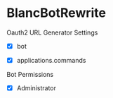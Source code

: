 # BlancBotRewrite

Oauth2 URL Generator Settings

- [x] bot

- [x] applications.commands

Bot Permissions

- [x] Administrator


